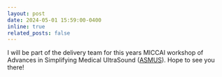 ```yaml
---
layout: post
date: 2024-05-01 15:59:00-0400
inline: true
related_posts: false
---
```


I will be part of the delivery team for this years MICCAI workshop of Advances in Simplifying Medical UltraSound ([ASMUS](https://miccai-ultrasound.github.io/#/asmus24)). Hope to see you there!

